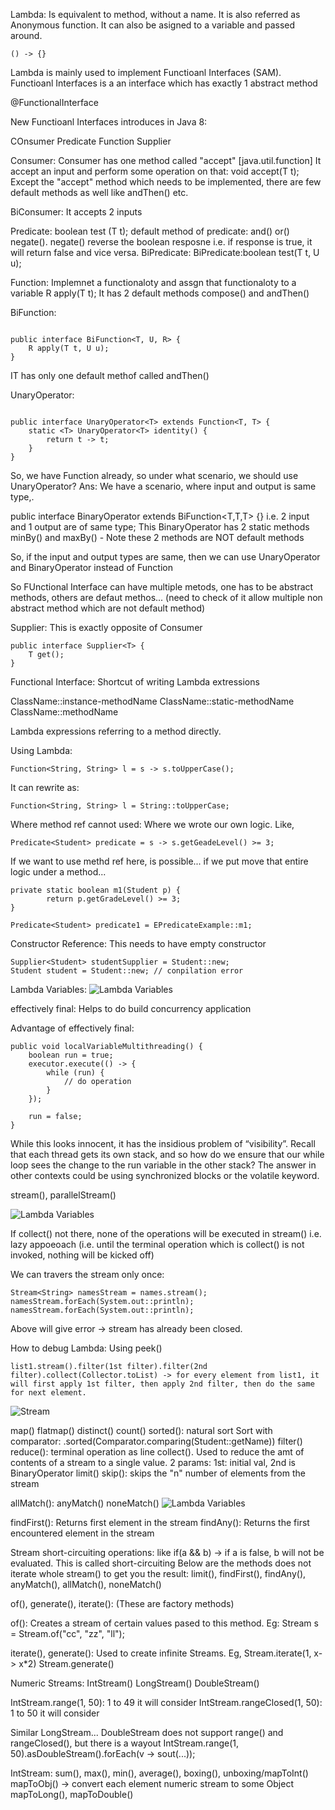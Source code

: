 
Lambda: Is equivalent to method, without a name. It is also referred as Anonymous function. It can also be asigned to a variable and passed around.
```
() -> {}
```

Lambda is mainly used to implement Functioanl Interfaces (SAM). Functioanl Interfaces is a an interface which has exactly 1 abstract method

@FunctionalInterface

New Functioanl Interfaces introduces in Java 8:

COnsumer
Predicate
Function 
Supplier


Consumer:
Consumer has one method called "accept" [java.util.function]
It accept an input and perform some operation on that: void accept(T t);
Except the "accept" method which needs to be implemented, there are few default methods as well like andThen() etc.

BiConsumer: It accepts 2 inputs

Predicate: boolean test (T t);
default method of predicate: and() or() negate(). negate() reverse the boolean resposne i.e. if response is true, it will return false and vice versa.
BiPredicate: BiPredicate:boolean test(T t, U u);

Function: Implemnet a functionaloty and assgn that functionaloty to a variable
R apply(T t);
It has 2 default methods compose() and andThen()

BiFunction:
```

public interface BiFunction<T, U, R> {
    R apply(T t, U u);
}
```

IT has only one default methof called andThen()


UnaryOperator: 
```

public interface UnaryOperator<T> extends Function<T, T> {
    static <T> UnaryOperator<T> identity() {
        return t -> t;
    }
}
```


So, we have Function already, so under what scenario, we should use UnaryOperator?
Ans: We have a scenario, where input and output is same type,.


public interface BinaryOperator<T> extends BiFunction<T,T,T> {}
i.e. 2 input and 1 output are of same type;
This BinaryOperator has 2 static methods minBy() and maxBy() - Note these 2 methods are NOT default methods

So, if the input and output types are same, then we can use UnaryOperator and BinaryOperator instead of Function

So FUnctional Interface can have multiple metods, one has to be abstract methods, others are defaut methos... (need to check of it allow multiple non abstract method which are not default method) 

Supplier: This is exactly opposite of Consumer
```
public interface Supplier<T> {
    T get();
}
```

Functional Interface:
Shortcut of writing Lambda extressions

ClassName::instance-methodName
ClassName::static-methodName
ClassName::methodName

Lambda expressions referring to a method directly.

Using Lambda:
```
Function<String, String> l = s -> s.toUpperCase();
```

It can rewrite as:
```
Function<String, String> l = String::toUpperCase;
```


Where method ref cannot used:
Where we wrote our own logic. Like,

```
Predicate<Student> predicate = s -> s.getGeadeLevel() >= 3;
```

If we want to use methd ref here, is possible... if we put move that entire logic under a method...

```
private static boolean m1(Student p) {
        return p.getGradeLevel() >= 3;
}

Predicate<Student> predicate1 = EPredicateExample::m1;
```

Constructor Reference: This needs to have empty constructor
```
Supplier<Student> studentSupplier = Student::new;
Student student = Student::new; // conpilation error
```


Lambda Variables:
![Lambda Variables](./1.PNG)

effectively final: Helps to do build concurrency application





Advantage of effectively final:

```
public void localVariableMultithreading() {
    boolean run = true;
    executor.execute(() -> {
        while (run) {
            // do operation
        }
    });
    
    run = false;
}
```

While this looks innocent, it has the insidious problem of “visibility”. Recall that each thread gets its own stack, and so how do we ensure that our while loop sees the change to the run variable in the other stack? The answer in other contexts could be using synchronized blocks or the volatile keyword.


stream(), parallelStream()

![Lambda Variables](./1.PNG)

If collect() not there, none of the operations will be executed in stream() i.e. lazy appoeoach (i.e. until the terminal operation which is collect() is not invoked, nothing will be kicked off)

We can travers the stream only once:
```
Stream<String> namesStream = names.stream();
namesStream.forEach(System.out::println);
namesStream.forEach(System.out::println);
```

Above will give error -> stream has already been closed.

How to debug Lambda: Using peek()

```
list1.stream().filter(1st filter).filter(2nd filter).collect(Collector.toList) -> for every element from list1, it will first apply 1st filter, then apply 2nd filter, then do the same for next element.
```
![Stream](./2.PNG)

map()
flatmap()
distinct()
count()
sorted(): natural sort
Sort with comparator: .sorted(Comparator.comparing(Student::getName))
filter()
reduce(): terminal operation as line collect(). Used to reduce the amt of contents of a stream to a single value.
2 params: 1st: initial val, 2nd is BinaryOperator<T>
limit()
skip(): skips the "n" number of elements from the stream


allMatch(): 
anyMatch()
noneMatch()
![Lambda Variables](./3.PNG)

findFirst(): Returns first element in the stream
findAny(): Returns the first encountered element in the stream

Stream short-circuiting operations:
like if(a && b) -> if a is false, b will not be evaluated. This is called short-circuiting 
Below are the methods does not iterate whole stream() to get you the result:
limit(), findFirst(), findAny(), anyMatch(), allMatch(), noneMatch()

of(), generate(), iterate(): (These are factory methods)

of(): Creates a stream of certain values pased to this method.
Eg: Stream<String> s = Stream.of("cc", "zz", "ll");

iterate(), generate(): Used to create infinite Streams.
Eg, 
Stream.iterate(1, x-> x*2)
Stream.generate(<Supplier>)

Numeric Streams:
IntStream()
LongStream()
DoubleStream()

IntStream.range(1, 50): 1 to 49 it will consider
IntStream.rangeClosed(1, 50): 1 to 50 it will consider

Similar LongStream... DoubleStream does not support range() and rangeClosed(), but there is a wayout
IntStream.range(1, 50).asDoubleStream().forEach(v -> sout(...));

IntStream: sum(), max(), min(), average(), boxing(), unboxing/mapToInt()
mapToObj() -> convert each element numeric stream to some Object
mapToLong(), 
mapToDouble()

 

















 

 